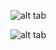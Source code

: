 
![alt tab](https://user-images.githubusercontent.com/26437161/27909923-388599dc-6253-11e7-97d4-c85b8d260953.png)

![alt tab](https://user-images.githubusercontent.com/26437161/27909925-39c96c42-6253-11e7-8347-66f37492844b.png)
